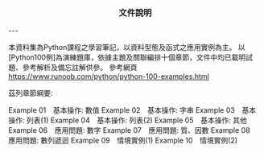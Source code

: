 
<h3 align="center">文件說明</h3>
---

本資料集為Python課程之學習筆記，以資料型態及函式之應用實例為主。
以[Python100例]為演練題庫，依據主題及關聯編排十個章節，文件中均已載明試題、參考解析及備忘註解供參。
參考網頁 https://www.runoob.com/python/python-100-examples.html


茲列章節綱要:

Example 01　基本操作: 數值
Example 02　基本操作: 字串
Example 03　基本操作: 列表(1)
Example 04　基本操作: 列表(2)
Example 05　基本操作: 其他
Example 06　應用問題: 數字
Example 07　應用問題: 質、因數
Example 08　應用問題: 數列遞迴
Example 09　情境實例(1)
Example 10　情境實例(2)
